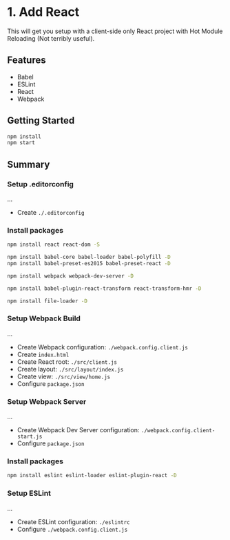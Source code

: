 # 1. Add React

This will get you setup with a client-side only React project with Hot Module Reloading (Not terribly useful).

## Features

- Babel
- ESLint
- React
- Webpack

## Getting Started

```sh
npm install
npm start
```

## Summary

### Setup .editorconfig

…

- Create `./.editorconfig`

### Install packages

```sh
npm install react react-dom -S

npm install babel-core babel-loader babel-polyfill -D
npm install babel-preset-es2015 babel-preset-react -D

npm install webpack webpack-dev-server -D

npm install babel-plugin-react-transform react-transform-hmr -D

npm install file-loader -D
```

### Setup Webpack Build

…

- Create Webpack configuration: `./webpack.config.client.js`
- Create `index.html`
- Create React root: `./src/client.js`
- Create layout: `./src/layout/index.js`
- Create view: `./src/view/home.js`
- Configure `package.json`

### Setup Webpack Server

…

- Create Webpack Dev Server configuration: `./webpack.config.client-start.js`
- Configure `package.json`

### Install packages

```sh
npm install eslint eslint-loader eslint-plugin-react -D
```

### Setup ESLint

…

- Create ESLint configuration: `./eslintrc`
- Configure `./webpack.config.client.js`
